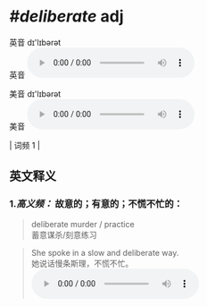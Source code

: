 # ***\#deliberate*** adj
英音 dɪ'lɪbərət  
英音
<audio src="./media/deliberate-B.aac" controls="controls"></audio>

美音 dɪ'lɪbərət  
美音
<audio src="./media/deliberate.aac" controls="controls"></audio>



| 词频 1 |  

英文释义
---
### 1.*高义频：* **故意的；有意的；不慌不忙的：**  

 > deliberate murder / practice  
 > 蓄意谋杀/刻意练习    

 > She spoke in a slow and deliberate way.   
 > 她说话慢条斯理，不慌不忙。    
<audio src="./media/deliberate-1.aac" controls="controls"></audio>


